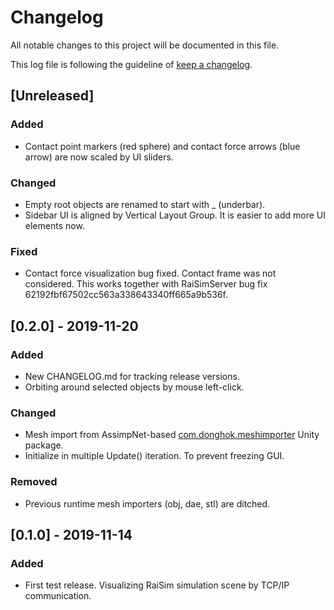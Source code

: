# Changelog

All notable changes to this project will be documented in this file.

This log file is following the guideline of [keep a changelog](https://keepachangelog.com).

## [Unreleased]

### Added
- Contact point markers (red sphere) and contact force arrows (blue arrow) are now scaled by UI sliders.

### Changed
- Empty root objects are renamed to start with _ (underbar). 
- Sidebar UI is aligned by Vertical Layout Group. It is easier to add more UI elements now. 

### Fixed
- Contact force visualization bug fixed. Contact frame was not considered. This works together with RaiSimServer bug fix 62192fbf67502cc563a338643340ff665a9b536f. 

## [0.2.0] - 2019-11-20

### Added 
- New CHANGELOG.md for tracking release versions.  
- Orbiting around selected objects by mouse left-click.

### Changed
- Mesh import from AssimpNet-based [com.donghok.meshimporter](https://github.com/eastskykang/UnityMeshImporter) Unity package.  
- Initialize in multiple Update() iteration. To prevent freezing GUI.

### Removed
- Previous runtime mesh importers (obj, dae, stl) are ditched.

## [0.1.0] - 2019-11-14

### Added 
- First test release. Visualizing RaiSim simulation scene by TCP/IP communication.